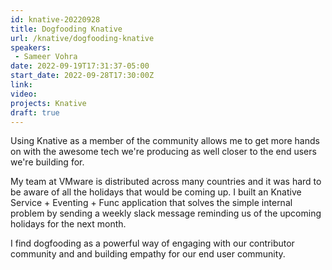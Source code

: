 ```yaml
---
id: knative-20220928
title: Dogfooding Knative
url: /knative/dogfooding-knative
speakers:
 - Sameer Vohra
date: 2022-09-19T17:31:37-05:00
start_date: 2022-09-28T17:30:00Z
link:  
video: 
projects: Knative
draft: true
---
```


Using Knative as a member of the community allows me to get more hands on with the awesome tech we're producing as well closer to the end users we're building for.

My team at VMware is distributed across many countries and it was hard to be aware of all the holidays that would be coming up. I built an Knative Service + Eventing + Func application that solves the simple internal problem by sending a weekly slack message reminding us of the upcoming holidays for the next month.

I find dogfooding as a powerful way of engaging with our contributor community and and building empathy for our end user community. 